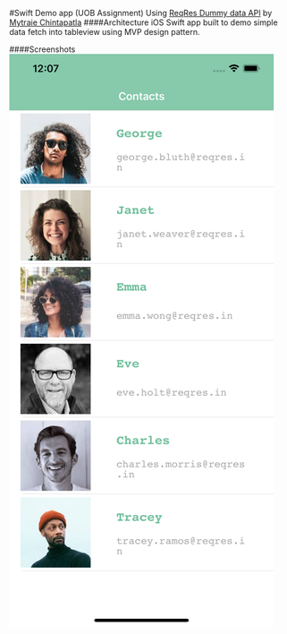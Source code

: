 #Swift Demo app (UOB Assignment)
Using [ReqRes Dummy data API](https://reqres.in) by [Mytraie Chintapatla](https://github.com/mytraie)
####Architecture
 iOS Swift app built to demo simple data fetch into tableview using MVP design pattern.

####Screenshots
![Home](screens/demo-home.png "Home")

